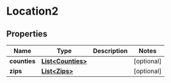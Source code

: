

# Location2


## Properties

| Name | Type | Description | Notes |
|------------ | ------------- | ------------- | -------------|
|**counties** | [**List&lt;Counties&gt;**](Counties.md) |  |  [optional] |
|**zips** | [**List&lt;Zips&gt;**](Zips.md) |  |  [optional] |



